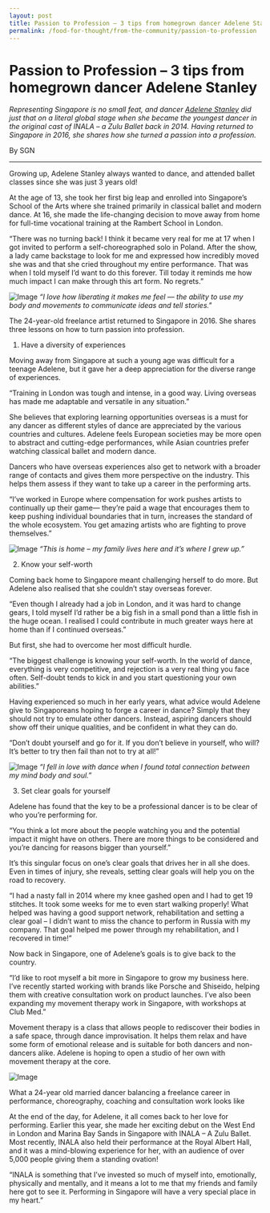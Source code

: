 ```yaml
---
layout: post
title: Passion to Profession – 3 tips from homegrown dancer Adelene Stanley
permalink: /food-for-thought/from-the-community/passion-to-profession
---
```


# Passion to Profession – 3 tips from homegrown dancer Adelene Stanley

_Representing Singapore is no small feat, and dancer [Adelene Stanley](https://www.adelenestanley.com/) did just that on a literal global stage when she became the youngest dancer in the original cast of INALA – a Zulu Ballet back in 2014. Having returned to Singapore in 2016, she shares how she turned a passion into a profession._

By SGN
<hr>

Growing up, Adelene Stanley always wanted to dance, and attended ballet classes since she was just 3 years old! 

At the age of 13, she took her first big leap and enrolled into Singapore’s School of the Arts where she trained primarily in classical ballet and modern dance. At 16, she made the life-changing decision to move away from home for full-time vocational training at the Rambert School in London.

“There was no turning back! I think it became very real for me at 17 when I got invited to perform a self-choreographed solo in Poland. After the show, a lady came backstage to look for me and expressed how incredibly moved she was and that she cried throughout my entire performance. That was when I told myself I’d want to do this forever. Till today it reminds me how much impact I can make through this art form. No regrets.”

![Image](images/stories/2019/passion-to-profession-1.png)
_“I love how liberating it makes me feel — the ability to use my body and movements to communicate ideas and tell stories."_

The 24-year-old freelance artist returned to Singapore in 2016. She shares three lessons on how to turn passion into profession.


1.	Have a diversity of experiences

Moving away from Singapore at such a young age was difficult for a teenage Adelene, but it gave her a deep appreciation for the diverse range of experiences.

“Training in London was tough and intense, in a good way. Living overseas has made me adaptable and versatile in any situation.”

She believes that exploring learning opportunities overseas is a must for any dancer as different styles of dance are appreciated by the various countries and cultures. Adelene feels European societies may be more open to abstract and cutting-edge performances, while Asian countries prefer watching classical ballet and modern dance.

Dancers who have overseas experiences also get to network with a broader range of contacts and gives them more perspective on the industry. This helps them assess if they want to take up a career in the performing arts.

“I’ve worked in Europe where compensation for work pushes artists to continually up their game— they’re paid a wage that encourages them to keep pushing individual boundaries that in turn, increases the standard of the whole ecosystem. You get amazing artists who are fighting to prove themselves.”

![Image](images/stories/2019/passion-to-profession-2.png)
_“This is home – my family lives here and it’s where I grew up.”_


2.	Know your self-worth

Coming back home to Singapore meant challenging herself to do more. But Adelene also realised that she couldn’t stay overseas forever.

“Even though I already had a job in London, and it was hard to change gears, I told myself I’d rather be a big fish in a small pond than a little fish in the huge ocean. I realised I could contribute in much greater ways here at home than if I continued overseas.”

But first, she had to overcome her most difficult hurdle.

“The biggest challenge is knowing your self-worth. In the world of dance, everything is very competitive, and rejection is a very real thing you face often. Self-doubt tends to kick in and you start questioning your own abilities.”

Having experienced so much in her early years, what advice would Adelene give to Singaporeans hoping to forge a career in dance? Simply that they should not try to emulate other dancers. Instead, aspiring dancers should show off their unique qualities, and be confident in what they can do. 

“Don’t doubt yourself and go for it. If you don’t believe in yourself, who will? It’s better to try then fail than not to try at all!”

![Image](images/stories/2019/passion-to-profession-3.png)
_“I fell in love with dance when I found total connection between my mind body and soul.”_


3.	Set clear goals for yourself

Adelene has found that the key to be a professional dancer is to be clear of who you’re performing for.

“You think a lot more about the people watching you and the potential impact it might have on others. There are more things to be considered and you’re dancing for reasons bigger than yourself.”

It’s this singular focus on one’s clear goals that drives her in all she does. Even in times of injury, she reveals, setting clear goals will help you on the road to recovery.

“I had a nasty fall in 2014 where my knee gashed open and I had to get 19 stitches. It took some weeks for me to even start walking properly! What helped was having a good support network, rehabilitation and setting a clear goal – I didn’t want to miss the chance to perform in Russia with my company. That goal helped me power through my rehabilitation, and I recovered in time!”

Now back in Singapore, one of Adelene’s goals is to give back to the country.

“I’d like to root myself a bit more in Singapore to grow my business here. I’ve recently started working with brands like Porsche and Shiseido, helping them with creative consultation work on product launches. I’ve also been expanding my movement therapy work in Singapore, with workshops at Club Med.”

Movement therapy is a class that allows people to rediscover their bodies in a safe space, through dance improvisation. It helps them relax and have some form of emotional release and is suitable for both dancers and non-dancers alike. Adelene is hoping to open a studio of her own with movement therapy at the core.

![Image](images/stories/2019/passion-to-profession-4.png)

What a 24-year old married dancer balancing a freelance career in performance, choreography, coaching and consultation work looks like

At the end of the day, for Adelene, it all comes back to her love for performing. Earlier this year, she made her exciting debut on the West End in London and Marina Bay Sands in Singapore with INALA – A Zulu Ballet. Most recently, INALA also held their performance at the Royal Albert Hall, and it was a mind-blowing experience for her, with an audience of over 5,000 people giving them a standing ovation! 

“INALA is something that I’ve invested so much of myself into, emotionally, physically and mentally, and it means a lot to me that my friends and family here got to see it. Performing in Singapore will have a very special place in my heart.”
